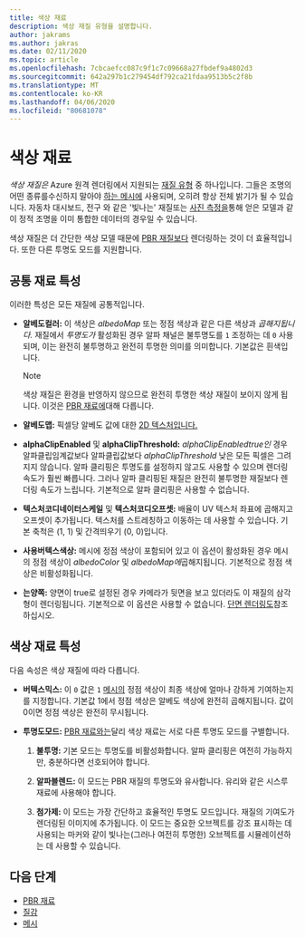 ```yaml
---
title: 색상 재료
description: 색상 재질 유형을 설명합니다.
author: jakrams
ms.author: jakras
ms.date: 02/11/2020
ms.topic: article
ms.openlocfilehash: 7cbcaefcc087c9f1c7c09668a27fbdef9a4802d3
ms.sourcegitcommit: 642a297b1c279454df792ca21fdaa9513b5c2f8b
ms.translationtype: MT
ms.contentlocale: ko-KR
ms.lasthandoff: 04/06/2020
ms.locfileid: "80681078"
---
```

# <a name="color-materials"></a>색상 재료

*색상 재질은* Azure 원격 렌더링에서 지원되는 [재질 유형](../../concepts/materials.md) 중 하나입니다. 그들은 조명의 어떤 종류를수신하지 말아야 [하는 메시에](../../concepts/meshes.md) 사용되며, 오히려 항상 전체 밝기가 될 수 있습니다. 자동차 대시보드, 전구 와 같은 '빛나는' 재질또는 [사진 측정을](https://en.wikipedia.org/wiki/Photogrammetry)통해 얻은 모델과 같이 정적 조명을 이미 통합한 데이터의 경우일 수 있습니다.

색상 재질은 더 간단한 색상 모델 때문에 [PBR 재질보다](pbr-materials.md) 렌더링하는 것이 더 효율적입니다. 또한 다른 투명도 모드를 지원합니다.

## <a name="common-material-properties"></a>공통 재료 특성

이러한 특성은 모든 재질에 공통적입니다.

* **알베도컬러:** 이 색상은 *albedoMap* 또는 정점 색상과 같은 다른 색상과 *곱해지됩니다.* 재질에서 *투명도가* 활성화된 경우 알파 채널은 불투명도를 `1` 조정하는 데 `0` 사용되며, 이는 완전히 불투명하고 완전히 투명한 의미를 의미합니다. 기본값은 흰색입니다.

  > [!NOTE]
  > 색상 재질은 환경을 반영하지 않으므로 완전히 투명한 색상 재질이 보이지 않게 됩니다. 이것은 [PBR 재료에](pbr-materials.md)대해 다릅니다.

* **알베도맵:** 픽셀당 알베도 값에 대한 [2D 텍스처입니다.](../../concepts/textures.md)

* **alphaClipEnabled** 및 **alphaClipThreshold:** *alphaClipEnabledtrue인* 경우 알파클립임계값보다 알파클립값보다 *alphaClipThreshold* 낮은 모든 픽셀은 그려지지 않습니다. 알파 클리핑은 투명도를 설정하지 않고도 사용할 수 있으며 렌더링 속도가 훨씬 빠릅니다. 그러나 알파 클리핑된 재질은 완전히 불투명한 재질보다 렌더링 속도가 느립니다. 기본적으로 알파 클리핑은 사용할 수 없습니다.

* **텍스처코디네이터스케일** 및 **텍스처코디오프셋:** 배율이 UV 텍스처 좌표에 곱해지고 오프셋이 추가됩니다. 텍스처를 스트레칭하고 이동하는 데 사용할 수 있습니다. 기본 축척은 (1, 1) 및 간격띄우기 (0, 0)입니다.

* **사용버텍스색상:** 메시에 정점 색상이 포함되어 있고 이 옵션이 활성화된 경우 메시의 정점 색상이 *albedoColor* 및 *albedoMap에*곱해지됩니다. 기본적으로 정점 색상은 비활성화됩니다.

* **는양쪽:** 양면이 true로 설정된 경우 카메라가 뒷면을 보고 있더라도 이 재질의 삼각형이 렌더링됩니다. 기본적으로 이 옵션은 사용할 수 없습니다. [단면 렌더링도](single-sided-rendering.md)참조하십시오.

## <a name="color-material-properties"></a>색상 재료 특성

다음 속성은 색상 재질에 따라 다릅니다.

* **버텍스믹스:** 이 `0` 값은 `1` [메시의](../../concepts/meshes.md) 정점 색상이 최종 색상에 얼마나 강하게 기여하는지를 지정합니다. 기본값 1에서 정점 색상은 알베도 색상에 완전히 곱해지됩니다. 값이 0이면 정점 색상은 완전히 무시됩니다.

* **투명도모드:** [PBR 재료와는](pbr-materials.md)달리 색상 재료는 서로 다른 투명도 모드를 구별합니다.

  1. **불투명:** 기본 모드는 투명도를 비활성화합니다. 알파 클리핑은 여전히 가능하지만, 충분하다면 선호되어야 합니다.
  
  1. **알파블렌드:** 이 모드는 PBR 재질의 투명도와 유사합니다. 유리와 같은 시스루 재료에 사용해야 합니다.

  1. **첨가제:** 이 모드는 가장 간단하고 효율적인 투명도 모드입니다. 재질의 기여도가 렌더링된 이미지에 추가됩니다. 이 모드는 중요한 오브젝트를 강조 표시하는 데 사용되는 마커와 같이 빛나는(그러나 여전히 투명한) 오브젝트를 시뮬레이션하는 데 사용할 수 있습니다.

## <a name="next-steps"></a>다음 단계

* [PBR 재료](pbr-materials.md)
* [질감](../../concepts/textures.md)
* [메시](../../concepts/meshes.md)
